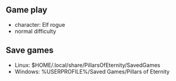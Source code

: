 ## Game play
* character: Elf rogue
* normal difficulty

## Save games
* Linux:  $HOME/.local/share/PillarsOfEternity/SavedGames
* Windows: %USERPROFILE%/Saved Games/Pillars of Eternity
